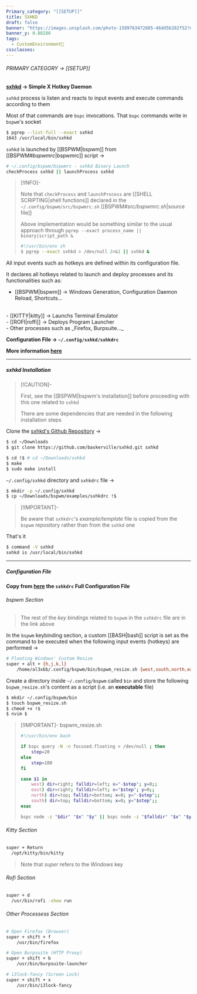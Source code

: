 ```yaml
---
Primary_category: "[[SETUP]]"
title: SXHKD
draft: false
banner: "https://images.unsplash.com/photo-1589763472885-46dd5b282f52?q=80&w=1748&auto=format&fit=crop&ixlib=rb-4.0.3&ixid=M3wxMjA3fDB8MHxwaG90by1wYWdlfHx8fGVufDB8fHx8fA%3D%3D"
banner_y: 0.88286
tags:
  - CustomEnvironment🦜
cssclasses:
---
```


###### PRIMARY CATEGORY → [[SETUP]]

**[sxhkd](https://github.com/baskerville/sxhkd) → Simple X Hotkey Daemon**

`sxhkd` process is listen and reacts to input events and execute commands according to them

Most of that commands are `bspc` invocations. That `bspc` commands write in `bspwm`'s socket

```bash
$ pgrep --list-full --exact sxhkd
1643 /usr/local/bin/sxhkd
```

`sxhkd` is launched by [[BSPWM|bspwm]] from [[BSPWM#*bspwmrc*|bspwmrc]] script →

```bash
# ~/.config/bspwm/bspwmrc - sxhkd Binary Launch
checkProcess sxhkd || launchProcess sxhkd
```

> [!INFO]-
>
> Note that `checkProcess` and `launchProcess` are [[SHELL SCRIPTING|shell functions]] declared in the `~/.config/bspwm/src/bspwmrc.sh` [[BSPWM#*src/bspwmrc.sh*|source file]]
>
> Above implementation would be something similar to the usual approach through `pgrep --exact process_name || binary|script_path &` 
>
> ```bash
> #!/usr/bin/env sh
> $ pgrep --exact sxhkd > /dev/null 2>&1 || sxhkd &
> ```

All input events such as hotkeys are defined within its configuration file.

It declares all hotkeys related to launch and deploy processes and its functionalities such as:

- [[BSPWM|bspwm]] → Windows Generation, Configuration Daemon Reload, Shortcuts...
<br>
- [[KITTY|kitty]] → Launchs Terminal Emulator
<br>
- [[ROFI|roffi]] → Deploys Program Launcher
<br>
- Other processes such as _Firefox, Burpsuite..._

**Configuration File → `~/.config/sxhkd/sxhkdrc`**

**More information [here](https://github.com/baskerville/sxhkd)**

---

##### sxhkd Installation

> [!CAUTION]-
>
> First, see the [[BSPWM|bspwm's installation]] before proceeding with this one related to `sxhkd`
>
> There are some dependencies that are needed in the following installation steps
>

Clone the [sxhkd's Github Repository](https://github.com/baskerville/sxhkd) →

```bash
$ cd ~/Downloads
$ git clone https://github.com/baskerville/sxhkd.git sxhkd
```

```bash
$ cd !$ # cd ~/Downloads/sxhkd
$ make
$ sudo make install
```

`~/.config/sxhkd` directory and `sxhkdrc` file →

```bash
$ mkdir -p ~/.config/sxhkd
$ cp ~/Downloads/bspwm/examples/sxhkdrc !$
```

> [!IMPORTANT]-
>
> Be aware that `sxhkdrc`'s _example/template_ file is copied from the `bspwm` repository rather than from the `sxhkd` one

That's it

```bash
$ command -V sxhkd
sxhkd is /usr/local/bin/sxhkd
```

---

##### Configuration File

**Copy from [here](https://pastebin.com/qHuKHsX6) the `sxhkdrc` Full Configuration File** 

###### bspwm Section

> The rest of the _key bindings_ related to `bspwm` in the `sxhkdrc` file are in the link above

In the `bspwm` keybinding section, a custom [[BASH|bash]] script is set as the command to be executed when the following input events (hotkeys) are performed →

```bash
# Floating Windows' Custom Resize
super + alt + {h,j,k,l}
    /home/al3xbb/.config/bspwm/bin/bspwm_resize.sh {west,south,north,east}
```

Create a directory inside `~/.config/bspwm` called `bin` and store the following `bspwm_resize.sh`'s content as a script (i.e. an **executable** file)

```bash
$ mkdir ~/.config/bspwm/bin
$ touch bspwm_resize.sh
$ chmod +x !$
$ nvim $
```

> [!IMPORTANT]- bspwm_resize.sh
>
> ```bash
> #!/usr/bin/env bash
> 
> if bspc query -N -n focused.floating > /dev/null ; then
>     step=20
> else
>     step=100
> fi
>
> case $1 in
>     west) dir=right; falldir=left; x="-$step"; y=0;;
>     east) dir=right; falldir=left; x="$step"; y=0;;
>     north) dir=top; falldir=bottom; x=0; y="-$step";;
>     south) dir=top; falldir=bottom; x=0; y="$step";;
> esac
>
> bspc node -z "$dir" "$x" "$y" || bspc node -z "$falldir" "$x" "$y"
> ```
>

###### Kitty Section

```bash
super + Return
  /opt/kitty/bin/kitty
```

> Note that _super_ refers to the _Windows_ key

###### Rofi Section

```bash
super + d
  /usr/bin/rofi -show run
```

###### Other Processess Section

```bash
# Open Firefox (Browser)
super + shift + f
    /usr/bin/firefox

# Open Burpsuite (HTTP Proxy)
super + shift + b
    /usr/bin/burpsuite-launcher

# i3lock-fancy (Screen Lock)
super + shift + x
    /usr/bin/i3lock-fancy
```